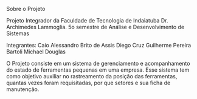 Sobre o Projeto

Projeto Integrador da Faculdade de Tecnologia de Indaiatuba Dr. Archimedes Lammoglia.
5o semestre de Análise e Desenvolvimento de Sistemas

Integrantes:
Caio Alessandro Brito de Assis
Diego Cruz
Guilherme Pereira Bartoli
Michael Douglas

O Projeto consiste em um sistema de gerenciamento e acompanhamento do estado de ferramentas pequenas em uma empresa.
Esse sistema tem como objetivo auxiliar no rastreamento da posição das ferramentas, quantas vezes foram requisitadas, por que setores e sua ficha de manutenção.